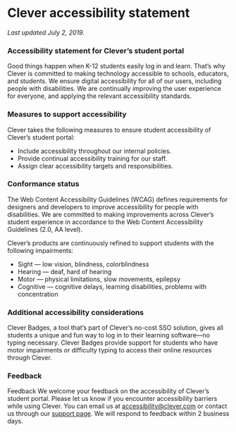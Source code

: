 # Clever accessibility statement

_Last updated July 2, 2019._

### Accessibility statement for Clever’s student portal ###

Good things happen when K-12 students easily log in and learn. That’s why Clever is committed to making technology accessible to schools, educators, and students. We ensure digital accessibility for all of our users, including people with disabilities. We are continually improving the user experience for everyone, and applying the relevant accessibility standards.

### Measures to support accessibility ###

Clever takes the following measures to ensure student accessibility of Clever’s student portal:

*  Include accessibility throughout our internal policies.
*  Provide continual accessibility training for our staff.
*  Assign clear accessibility targets and responsibilities.

### Conformance status ###

The Web Content Accessibility Guidelines (WCAG) defines requirements for designers and developers to improve accessibility for people with disabilities. We are committed to making improvements across Clever’s student experience in accordance to the Web Content Accessibility Guidelines (2.0, AA level).

Clever’s products are continuously refined to support students with the following impairments:

*  Sight — low vision, blindness, colorblindness
*  Hearing — deaf, hard of hearing
*  Motor — physical limitations, slow movements, epilepsy
*  Cognitive — cognitive delays, learning disabilities, problems with concentration


### Additional accessibility considerations ###

Clever Badges, a tool that’s part of Clever’s no-cost SSO solution, gives all students a unique and fun way to log in to their learning software—no typing necessary. Clever Badges provide support for students who have motor impairments or difficulty typing to access their online resources through Clever.

### Feedback ###

Feedback
We welcome your feedback on the accessibility of Clever’s student portal. Please let us know if you encounter accessibility barriers while using Clever. You can email us at accessibility@clever.com or contact us through our [support page](https://clever.com/about/contact). We will respond to feedback within 2 business days.
